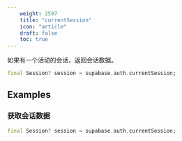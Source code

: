 ```yaml
---
    weight: 2597
    title: "currentSession"
    icon: "article"
    draft: false
    toc: true
---
```


如果有一个活动的会话，返回会话数据。


```dart
final Session? session = supabase.auth.currentSession;
```


















## Examples

### 获取会话数据



```dart
final Session? session = supabase.auth.currentSession;
```